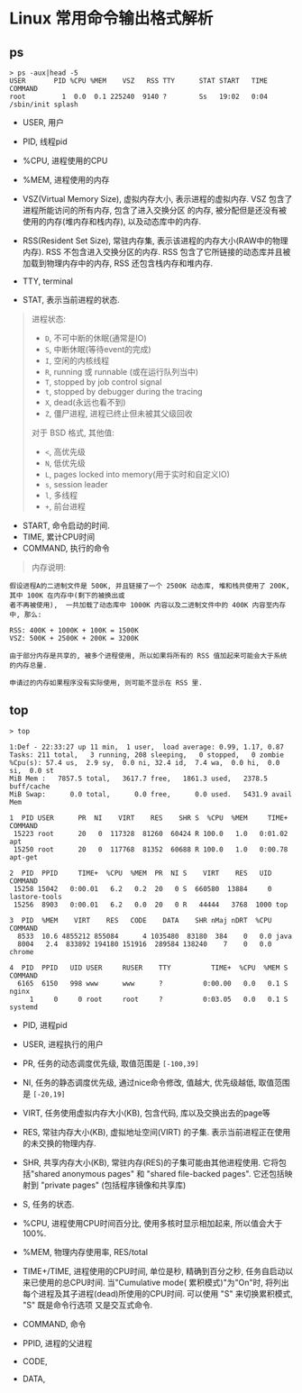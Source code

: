 # Linux 常用命令输出格式解析

## ps

```
> ps -aux|head -5
USER       PID %CPU %MEM    VSZ   RSS TTY      STAT START   TIME COMMAND
root         1  0.0  0.1 225240  9140 ?        Ss   19:02   0:04 /sbin/init splash
```

- USER, 用户
- PID, 线程pid
- %CPU, 进程使用的CPU
- %MEM, 进程使用的内存

- VSZ(Virtual Memory Size), 虚拟内存大小, 表示进程的虚拟内存. VSZ 包含了进程所能访问的所有内存, 包含了进入交换分区
的内存, 被分配但是还没有被使用的内存(堆内存和栈内存), 以及动态库中的内存.

- RSS(Resident Set Size), 常驻内存集, 表示该进程的内存大小(RAW中的物理内存). RSS 不包含进入交换分区的内存. RSS 
包含了它所链接的动态库并且被加载到物理内存中的内存, RSS 还包含栈内存和堆内存.

- TTY, terminal

- STAT, 表示当前进程的状态. 

> 进程状态:
> 
> - `D`, 不可中断的休眠(通常是IO)
> - `S`, 中断休眠(等待event的完成)
> - `I`, 空闲的内核线程
> - `R`, running 或 runnable (或在运行队列当中)
> - `T`, stopped by job control signal
> - `t`, stopped by debugger during the tracing
> - `X`, dead(永远也看不到)
> - `Z`, 僵尸进程, 进程已终止但未被其父级回收
>
> 对于 BSD 格式, 其他值:
> 
> - `<`, 高优先级
> - `N`, 低优先级
> - `L`, pages locked into memory(用于实时和自定义IO)
> - `s`, session leader
> - `l`, 多线程
> - `+`, 前台进程

- START, 命令启动的时间.
- TIME, 累计CPU时间
- COMMAND, 执行的命令

> 内存说明:

```
假设进程A的二进制文件是 500K, 并且链接了一个 2500K 动态库, 堆和栈共使用了 200K, 其中 100K 在内存中(剩下的被换出或
者不再被使用),  一共加载了动态库中 1000K 内容以及二进制文件中的 400K 内容至内存中, 那么:

RSS: 400K + 1000K + 100K = 1500K
VSZ: 500K + 2500K + 200K = 3200K

由于部分内存是共享的, 被多个进程使用, 所以如果将所有的 RSS 值加起来可能会大于系统的内存总量.

申请过的内存如果程序没有实际使用, 则可能不显示在 RSS 里.

```

## top

```
> top

1:Def - 22:33:27 up 11 min,  1 user,  load average: 0.99, 1.17, 0.87
Tasks: 211 total,   3 running, 208 sleeping,   0 stopped,   0 zombie
%Cpu(s): 57.4 us,  2.9 sy,  0.0 ni, 32.4 id,  7.4 wa,  0.0 hi,  0.0 si,  0.0 st
MiB Mem :   7857.5 total,   3617.7 free,   1861.3 used,   2378.5 buff/cache
MiB Swap:      0.0 total,      0.0 free,      0.0 used.   5431.9 avail Mem 

1  PID USER      PR  NI    VIRT    RES    SHR S  %CPU  %MEM     TIME+ COMMAND                                                           
 15223 root      20   0  117328  81260  60424 R 100.0   1.0   0:01.02 apt                                                               
 15250 root      20   0  117768  81352  60688 R 100.0   1.0   0:00.78 apt-get 
                                                           
2  PID  PPID     TIME+  %CPU  %MEM  PR  NI S    VIRT    RES   UID COMMAND                                                               
 15258 15042   0:00.01   6.2   0.2  20   0 S  660580  13884     0 lastore-tools                                                         
 15256  8903   0:00.01   6.2   0.0  20   0 R   44444   3768  1000 top         
                                                           
3  PID  %MEM    VIRT    RES   CODE    DATA    SHR nMaj nDRT  %CPU COMMAND                                                               
  8533  10.6 4855212 855084      4 1035480  83180  384    0   0.0 java                                                                  
  8004   2.4  833892 194180 151916  289584 138240    7    0   0.0 chrome  
                                                                
4  PID  PPID   UID USER     RUSER    TTY          TIME+  %CPU  %MEM S COMMAND                                                           
  6165  6150   998 www      www      ?          0:00.00   0.0   0.1 S nginx                                                             
     1     0     0 root     root     ?          0:03.05   0.0   0.1 S systemd                                                           
```

- PID, 进程pid
- USER, 进程执行的用户
- PR, 任务的动态调度优先级, 取值范围是 `[-100,39]`
- NI, 任务的静态调度优先级, 通过nice命令修改, 值越大, 优先级越低, 取值范围是 `[-20,19]`

- VIRT, 任务使用虚拟内存大小(KB), 包含代码, 库以及交换出去的page等 

- RES, 常驻内存大小(KB), 虚拟地址空间(VIRT) 的子集. 表示当前进程正在使用的未交换的物理内存.

- SHR, 共享内存大小(KB), 常驻内存(RES)的子集可能由其他进程使用. 它将包括"shared anonymous pages" 和 "shared 
file-backed pages". 它还包括映射到 "private pages" (包括程序镜像和共享库)
            
- S, 任务的状态.

- %CPU, 进程使用CPU时间百分比, 使用多核时显示相加起来, 所以值会大于100%.
- %MEM, 物理内存使用率, RES/total
- TIME+/TIME, 进程使用的CPU时间, 单位是秒, 精确到百分之秒, 任务自启动以来已使用的总CPU时间. 当"Cumulative mode(
累积模式)"为"On"时, 将列出每个进程及其子进程(dead)所使用的CPU时间. 可以使用 "S" 来切换累积模式, "S" 既是命令行选项
又是交互式命令.

- COMMAND, 命令
- PPID, 进程的父进程
- CODE, 
- DATA, 
